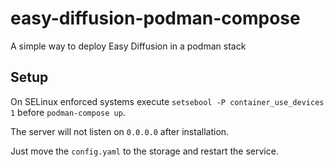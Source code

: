 # easy-diffusion-podman-compose
A simple way to deploy Easy Diffusion in a podman stack
## Setup
On SELinux enforced systems execute `setsebool -P container_use_devices 1` before `podman-compose up`.

The server will not listen on `0.0.0.0` after installation.

Just move the `config.yaml` to the storage and restart the service.
